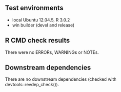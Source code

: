 ## Test environments
* local Ubuntu 12.04.5, R 3.0.2
* win builder (devel and release)

## R CMD check results
There were no ERRORs, WARNINGs or NOTEs.

## Downstream dependencies
There are no downstream dependencies (checked with devtools::revdep_check()).
